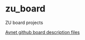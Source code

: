 # zu_board
ZU board projects

[Avnet github board description files]([https://github.com/Avnet/bdf/tree/master/zub1cg/1.1)
